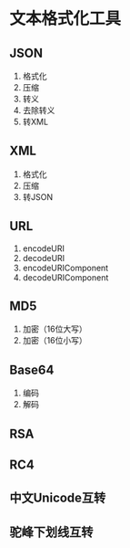 # 文本格式化工具

## JSON

1. 格式化
2. 压缩
3. 转义
4. 去除转义
5. 转XML

## XML

1. 格式化
2. 压缩
3. 转JSON

## URL

1. encodeURI
2. decodeURI
3. encodeURIComponent
4. decodeURIComponent

## MD5

1. 加密（16位大写）
2. 加密（16位小写）

## Base64

1. 编码
2. 解码

## RSA

## RC4

## 中文Unicode互转

## 驼峰下划线互转
